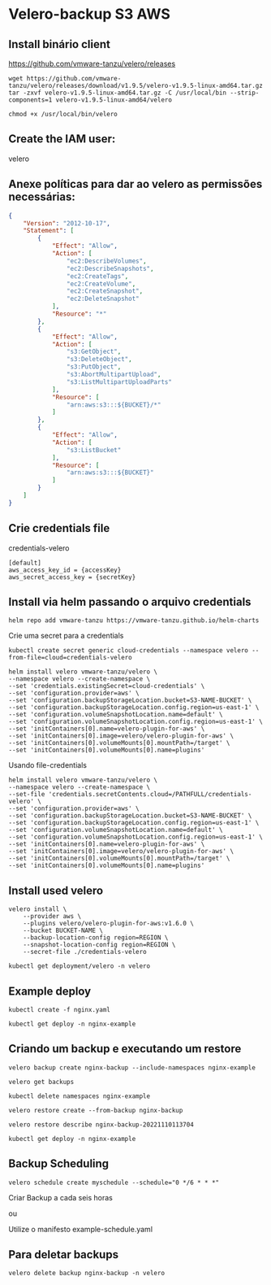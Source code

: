 # Velero-backup S3 AWS

## Install binário client
https://github.com/vmware-tanzu/velero/releases

```
wget https://github.com/vmware-tanzu/velero/releases/download/v1.9.5/velero-v1.9.5-linux-amd64.tar.gz
tar -zxvf velero-v1.9.5-linux-amd64.tar.gz -C /usr/local/bin --strip-components=1 velero-v1.9.5-linux-amd64/velero
```
```
chmod +x /usr/local/bin/velero
```
## Create the IAM user:

velero

## Anexe políticas para dar ao velero as permissões necessárias:
```json
{
    "Version": "2012-10-17",
    "Statement": [
        {
            "Effect": "Allow",
            "Action": [
                "ec2:DescribeVolumes",
                "ec2:DescribeSnapshots",
                "ec2:CreateTags",
                "ec2:CreateVolume",
                "ec2:CreateSnapshot",
                "ec2:DeleteSnapshot"
            ],
            "Resource": "*"
        },
        {
            "Effect": "Allow",
            "Action": [
                "s3:GetObject",
                "s3:DeleteObject",
                "s3:PutObject",
                "s3:AbortMultipartUpload",
                "s3:ListMultipartUploadParts"
            ],
            "Resource": [
                "arn:aws:s3:::${BUCKET}/*"
            ]
        },
        {
            "Effect": "Allow",
            "Action": [
                "s3:ListBucket"
            ],
            "Resource": [
                "arn:aws:s3:::${BUCKET}"
            ]
        }
    ]
}
```
## Crie credentials file

credentials-velero
```
[default]
aws_access_key_id = {accessKey}
aws_secret_access_key = {secretKey}
```

## Install via helm passando o arquivo credentials

```
helm repo add vmware-tanzu https://vmware-tanzu.github.io/helm-charts
```
Crie uma secret para a credentials

```
kubectl create secret generic cloud-credentials --namespace velero --from-file=cloud=credentials-velero
```
```
helm install velero vmware-tanzu/velero \
--namespace velero --create-namespace \
--set 'credentials.existingSecret=cloud-credentials' \
--set 'configuration.provider=aws' \
--set 'configuration.backupStorageLocation.bucket=S3-NAME-BUCKET' \
--set 'configuration.backupStorageLocation.config.region=us-east-1' \
--set 'configuration.volumeSnapshotLocation.name=default' \
--set 'configuration.volumeSnapshotLocation.config.region=us-east-1' \
--set 'initContainers[0].name=velero-plugin-for-aws' \
--set 'initContainers[0].image=velero/velero-plugin-for-aws' \
--set 'initContainers[0].volumeMounts[0].mountPath=/target' \
--set 'initContainers[0].volumeMounts[0].name=plugins'
```

Usando file-credentials

```
helm install velero vmware-tanzu/velero \
--namespace velero --create-namespace \
--set-file 'credentials.secretContents.cloud=/PATHFULL/credentials-velero' \
--set 'configuration.provider=aws' \
--set 'configuration.backupStorageLocation.bucket=S3-NAME-BUCKET' \
--set 'configuration.backupStorageLocation.config.region=us-east-1' \
--set 'configuration.volumeSnapshotLocation.name=default' \
--set 'configuration.volumeSnapshotLocation.config.region=us-east-1' \
--set 'initContainers[0].name=velero-plugin-for-aws' \
--set 'initContainers[0].image=velero/velero-plugin-for-aws' \
--set 'initContainers[0].volumeMounts[0].mountPath=/target' \
--set 'initContainers[0].volumeMounts[0].name=plugins'
```
## Install used velero
```
velero install \
    --provider aws \
    --plugins velero/velero-plugin-for-aws:v1.6.0 \
    --bucket BUCKET-NAME \
    --backup-location-config region=REGION \
    --snapshot-location-config region=REGION \
    --secret-file ./credentials-velero
```
```
kubectl get deployment/velero -n velero
```
## Example deploy
```
kubectl create -f nginx.yaml
```
```
kubectl get deploy -n nginx-example
```
## Criando um backup e executando um restore 
```
velero backup create nginx-backup --include-namespaces nginx-example
```
```
velero get backups
```
```
kubectl delete namespaces nginx-example
```
```
velero restore create --from-backup nginx-backup
```
```
velero restore describe nginx-backup-20221110113704
```
```
kubectl get deploy -n nginx-example
```
## Backup Scheduling

```
velero schedule create myschedule --schedule="0 */6 * * *"
```
Criar Backup a cada seis horas

ou

Utilize o manifesto example-schedule.yaml

## Para deletar backups 
```
velero delete backup nginx-backup -n velero
```
